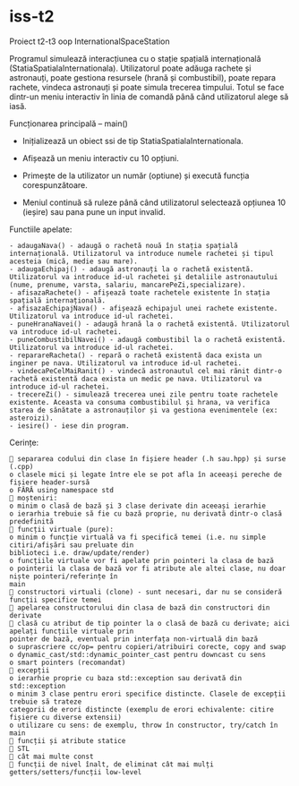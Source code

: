 # iss-t2
Proiect t2-t3 oop InternationalSpaceStation


Programul simulează interacțiunea cu o stație spațială internațională (StatiaSpatialaInternationala).
Utilizatorul poate adăuga rachete și astronauți,
poate gestiona resursele (hrană și combustibil), poate repara rachete, vindeca astronauți și poate simula trecerea timpului.
Totul se face dintr-un meniu interactiv în linia de comandă până când utilizatorul alege să iasă.

Funcționarea principală – main()

 - Inițializează un obiect ssi de tip StatiaSpatialaInternationala.

 - Afișează un meniu interactiv cu 10 opțiuni.

 - Primește de la utilizator un număr (optiune) și execută funcția corespunzătoare.

 - Meniul continuă să ruleze până când utilizatorul selectează opțiunea 10 (ieșire) sau pana pune un input invalid.

 Functiile apelate:
 
    - adaugaNava() - adaugă o rachetă nouă în stația spațială internațională. Utilizatorul va introduce numele rachetei și tipul acesteia (mică, medie sau mare).
    - adaugaEchipaj() - adaugă astronauți la o rachetă existentă. Utilizatorul va introduce id-ul rachetei și detaliile astronautului (nume, prenume, varsta, salariu, mancarePeZi,specializare).
    - afisazaRachete() - afișează toate rachetele existente în stația spațială internațională.
    - afisazaEchipajNava() - afișează echipajul unei rachete existente. Utilizatorul va introduce id-ul rachetei.
    - puneHranaNavei() - adaugă hrană la o rachetă existentă. Utilizatorul va introduce id-ul rachetei.
    - puneCombustibilNavei() - adaugă combustibil la o rachetă existentă. Utilizatorul va introduce id-ul rachetei.
    - reparareRacheta() - repară o rachetă existentă daca exista un inginer pe nava. Utilizatorul va introduce id-ul rachetei.
    - vindecaPeCelMaiRanit() - vindecă astronautul cel mai rănit dintr-o rachetă existentă daca exista un medic pe nava. Utilizatorul va introduce id-ul rachetei.
    - trecereZi() - simulează trecerea unei zile pentru toate rachetele existente. Aceasta va consuma combustibilul și hrana, va verifica starea de sănătate a astronauților și va gestiona evenimentele (ex: asteroizi).
    - iesire() - iese din program.


Cerințe:

	 separarea codului din clase în fișiere header (.h sau.hpp) și surse (.cpp)
	o clasele mici și legate între ele se pot afla în aceeași pereche de fișiere header-sursă
	o FĂRĂ using namespace std
	 moșteniri:
	o minim o clasă de bază și 3 clase derivate din aceeași ierarhie
	o ierarhia trebuie să fie cu bază proprie, nu derivată dintr-o clasă predefinită
	 funcții virtuale (pure):
	o minim o funcție virtuală va fi specifică temei (i.e. nu simple citiri/afișări sau preluate din
	biblioteci i.e. draw/update/render)
	o funcțiile virtuale vor fi apelate prin pointeri la clasa de bază
	o pointerii la clasa de bază vor fi atribute ale altei clase, nu doar niște pointeri/referințe în
	main
	 constructori virtuali (clone) - sunt necesari, dar nu se consideră funcții specifice temei
	 apelarea constructorului din clasa de bază din constructori din derivate
	 clasă cu atribut de tip pointer la o clasă de bază cu derivate; aici apelați funcțiile virtuale prin
	pointer de bază, eventual prin interfața non-virtuală din bază
	o suprascriere cc/op= pentru copieri/atribuiri corecte, copy and swap
	o dynamic_cast/std::dynamic_pointer_cast pentru downcast cu sens
	o smart pointers (recomandat)
	 excepții
	o ierarhie proprie cu baza std::exception sau derivată din std::exception
	o minim 3 clase pentru erori specifice distincte. Clasele de excepții trebuie să trateze
	categorii de erori distincte (exemplu de erori echivalente: citire fișiere cu diverse extensii)
	o utilizare cu sens: de exemplu, throw în constructor, try/catch în main
	 funcții și atribute statice
	 STL
	 cât mai multe const
	 funcții de nivel înalt, de eliminat cât mai mulți getters/setters/funcții low-level

